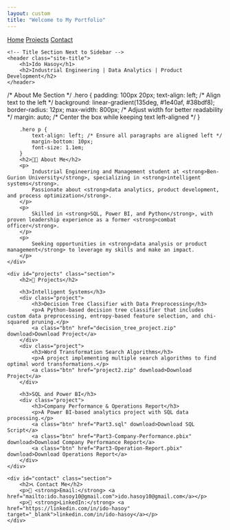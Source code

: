 ```yaml
---
layout: custom
title: "Welcome to My Portfolio"
---
```


<link rel="stylesheet" href="style.css">

<div class="header-container">
    <!-- Sidebar Navigation -->
    <div class="sidebar">
        <a href="#home">Home</a>
        <a href="#projects">Projects</a>
        <a href="#contact">Contact</a>
    </div>

    <!-- Title Section Next to Sidebar -->
    <header class="site-title">
        <h1>Ido Hasoy</h1>
        <h2>Industrial Engineering | Data Analytics | Product Development</h2>
    </header>
</div>

<!-- Main Content -->
<div class="content">
    <div id="home" class="hero">
                /* About Me Section */
        .hero {
            padding: 100px 20px;
            text-align: left; /* Align text to the left */
            background: linear-gradient(135deg, #1e40af, #38bdf8);
            border-radius: 12px;
            max-width: 800px; /* Adjust width for better readability */
            margin: auto; /* Center the box while keeping text left-aligned */
        }
        
        .hero p {
            text-align: left; /* Ensure all paragraphs are aligned left */
            margin-bottom: 10px;
            font-size: 1.1em;
        }
        <h2>👨‍💼 About Me</h2>
        <p>
            Industrial Engineering and Management student at <strong>Ben-Gurion University</strong>, specializing in <strong>intelligent systems</strong>. 
            Passionate about <strong>data analytics, product development, and process optimization</strong>.
        </p>
        <p>
            Skilled in <strong>SQL, Power BI, and Python</strong>, with proven leadership experience as a former <strong>combat officer</strong>. 
        </p>
        <p>
            Seeking opportunities in <strong>data analysis or product management</strong> to leverage my skills and make an impact.
        </p>
    </div>
    
    <div id="projects" class="section">
        <h2>📂 Projects</h2>
        
        <h3>Intelligent Systems</h3>
        <div class="project">
            <h3>Decision Tree Classifier with Data Preprocessing</h3>
            <p>A Python-based decision tree classifier that includes custom data preprocessing, entropy-based feature selection, and chi-squared pruning.</p>
            <a class="btn" href="decision_tree_project.zip" download>Download Project</a>
        </div>
        <div class="project">
            <h3>Word Transformation Search Algorithms</h3>
            <p>A project implementing multiple search algorithms to find optimal word transformations.</p>
            <a class="btn" href="project2.zip" download>Download Project</a>
        </div>
        
        <h3>SQL and Power BI</h3>
        <div class="project">
            <h3>Company Performance & Operations Report</h3>
            <p>A Power BI-based analytics project with SQL data processing.</p>
            <a class="btn" href="Part3.sql" download>Download SQL Script</a>
            <a class="btn" href="Part3-Company-Performance.pbix" download>Download Company Performance Report</a>
            <a class="btn" href="Part3-Operation-Report.pbix" download>Download Operations Report</a>
        </div>
    </div>
    
    <div id="contact" class="section">
        <h2>📞 Contact Me</h2>
        <p>💎 <strong>Email:</strong> <a href="mailto:ido.hasoy10@gmail.com">ido.hasoy10@gmail.com</a></p>
        <p>🌟 <strong>LinkedIn:</strong> <a href="https://linkedin.com/in/ido-hasoy" target="_blank">linkedin.com/in/ido-hasoy</a></p>
    </div>
</div>
